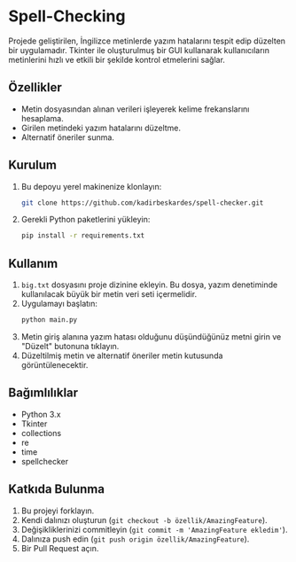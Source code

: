 # Spell-Checking
Projede geliştirilen, İngilizce metinlerde yazım hatalarını tespit edip düzelten bir uygulamadır. Tkinter ile oluşturulmuş bir GUI kullanarak kullanıcıların metinlerini hızlı ve etkili bir şekilde kontrol etmelerini sağlar.


## Özellikler

- Metin dosyasından alınan verileri işleyerek kelime frekanslarını hesaplama.
- Girilen metindeki yazım hatalarını düzeltme.
- Alternatif öneriler sunma.

## Kurulum

1. Bu depoyu yerel makinenize klonlayın:
    ```bash
    git clone https://github.com/kadirbeskardes/spell-checker.git
    ```
2. Gerekli Python paketlerini yükleyin:
    ```bash
    pip install -r requirements.txt
    ```

## Kullanım

1. `big.txt` dosyasını proje dizinine ekleyin. Bu dosya, yazım denetiminde kullanılacak büyük bir metin veri seti içermelidir.
2. Uygulamayı başlatın:
    ```bash
    python main.py
    ```
3. Metin giriş alanına yazım hatası olduğunu düşündüğünüz metni girin ve "Düzelt" butonuna tıklayın.
4. Düzeltilmiş metin ve alternatif öneriler metin kutusunda görüntülenecektir.

## Bağımlılıklar

- Python 3.x
- Tkinter
- collections
- re
- time
- spellchecker

## Katkıda Bulunma

1. Bu projeyi forklayın.
2. Kendi dalınızı oluşturun (`git checkout -b özellik/AmazingFeature`).
3. Değişikliklerinizi commitleyin (`git commit -m 'AmazingFeature ekledim'`).
4. Dalınıza push edin (`git push origin özellik/AmazingFeature`).
5. Bir Pull Request açın.
